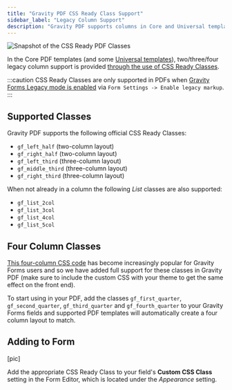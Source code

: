 ```yaml
---
title: "Gravity PDF CSS Ready Class Support"
sidebar_label: "Legacy Column Support"
description: "Gravity PDF supports columns in Core and Universal templates through the use of Gravity Forms CSS Ready Classes."
---
```


![Snapshot of the CSS Ready PDF Classes](https://resources.gravitypdf.com/uploads/2015/10/css-ready.png)

In the Core PDF templates (and some [Universal templates](https://gravitypdf.com/store/#universal)), two/three/four legacy column support is provided [through the use of CSS Ready Classes](https://docs.gravityforms.com/css-ready-classes/).

:::caution
CSS Ready Classes are only supported in PDFs when [Gravity Forms Legacy mode is enabled](https://docs.gravityforms.com/guide-to-gravity-forms-2-5-for-theme-developers/#legacy-mode) via `Form Settings -> Enable legacy markup`.
:::

## Supported Classes

Gravity PDF supports the following official CSS Ready Classes:

-   `gf_left_half` (two-column layout)
-   `gf_right_half` (two-column layout)
-   `gf_left_third` (three-column layout)
-   `gf_middle_third` (three-column layout)
-   `gf_right_third` (three-column layout)

When not already in a column the following *List* classes are also supported:

-   `gf_list_2col`
-   `gf_list_3col`
-   `gf_list_4col`
-   `gf_list_5col`

## Four Column Classes

[This four-column CSS code](https://gist.github.com/WebEndevSnippets/5555354) has become increasingly popular for Gravity Forms users and so we have added full support for these classes in Gravity PDF (make sure to include the custom CSS with your theme to get the same effect on the front end).

To start using in your PDF, add the classes `gf_first_quarter`, `gf_second_quarter`, `gf_third_quarter` and `gf_fourth_quarter` to your Gravity Forms fields and supported PDF templates will automatically create a four column layout to match.

## Adding to Form

[pic]

Add the appropriate CSS Ready Class to your field's __Custom CSS Class__ setting in the Form Editor, which is located under the _Appearance_ setting.